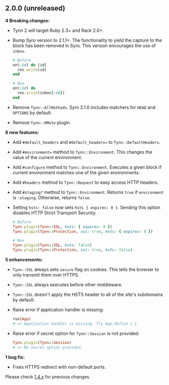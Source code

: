 2.0.0 (unreleased)
------------------

**4 Breaking changes:**

- Tynn 2 will target Ruby 2.3+ and Rack 2.0+.

- Bump Syro version to 2.1.1+. The functionality to yield the
  capture to the block has been removed in Syro. This version
  encourages the use of `inbox`.

  ```ruby
  # Before
  on(:id) do |id|
    res.write(id)
  end

  # Now
  on(:id) do
    res.write(inbox[:id])
  end
  ```

- Remove `Tynn::AllMethods`. Syro 2.1.0 includes matchers for
  `HEAD` and `OPTIONS` by default.

- Remove `Tynn::HMote` plugin.

**6 new features:**

- Add `#default_headers` and `#default_headers=` to `Tynn::DefaultHeaders`.

- Add `#environment=` method to `Tynn::Environment`. This changes
  the value of the current environment.

- Add `#configure` method to `Tynn::Environment`. Executes a given block
  if current environment matches one of the given environments.

- Add `#headers` method to `Tynn::Request` to easy access HTTP headers.

- Add `#staging?` method to `Tynn::Environment`. Returns `true` if `environment`
  is `:staging`. Otherwise, returns `false`.

- Setting `hsts: false` now sets `hsts { expires: 0 }`. Sending this option
  disables HTTP Strict Transport Security.

  ```ruby
  # Before
  Tynn.plugin(Tynn::SSL, hsts: { expires: 0 })
  Tynn.plugin(Tynn::Protection, ssl: true, hsts: { expires: 0 })

  # Now
  Tynn.plugin(Tynn::SSL, hsts: false)
  Tynn.plugin(Tynn::Protection, ssl: true, hsts: false)
  ```

**5 enhancements:**

- `Tynn::SSL` always sets `secure` flag on cookies. This tells the browser to only
  transmit them over HTTPS.

- `Tynn::SSL` always executes before other middleware.

- `Tynn::SSL` doesn't apply the HSTS header to all of the site's subdomains
  by default.

- Raise error if application handler is missing:

  ```ruby
  run(App)
  # => Application handler is missing. Try App.define { }
  ```

- Raise error if secret option for `Tynn::Session` is not provided:

  ```ruby
  Tynn.plugin(Tynn::Session)
  # => No secret option provided.
  ```

**1 bug fix:**

- Fixes HTTPS redirect with non-default ports.

Please check [1.4.x](https://github.com/frodsan/tynn/blob/1.4.0/CHANGELOG.md)
for previous changes.
